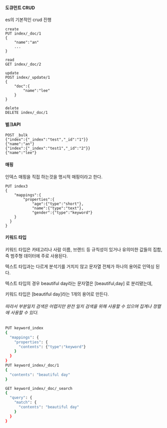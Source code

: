 #### 도큐먼트 CRUD

es의 기본적인 crud 진행

```
create
PUT index/_doc/1
{
	"name":"an"
	...
}

read
GET index/_doc/2

update
POST index/_update/1
{
	"doc":{
		"name":"lee"
	}
}

delete 
DELETE index/_doc/1
```



#### 벌크API

```
POST _bulk
{"index":{"_index":"test","_id":"1"}}
{"name":"an"}
{"index":{"_index":"test1","_id":"2"}}
{"name":"lee"}
```



#### 매핑

인덱스 매핑을 직접 하는것을 명시적 매핑이라고 한다.

```
PUT index3
{
	"mappings":{
		"properties":{
			"age":{"type":"short"},
			"name":{"type":"text"},
			"gender":{"type":"keyword"}
	}
  }
}
```





#### 키워드 타입

키워드 타입은 카테고리나 사람 이름, 브랜드 등 규칙성이 있거나 유의미한 값들의 집합, 즉 범주형 데이터에 주로 사용된다.

텍스트 타입과는 다르게 분석기를 거치지 않고 문자열 전체가 하나의 용어로 인덱싱 된다. 

텍스트 타입의 경우 beautiful day라는 문자열은 [beautiful,day] 로 분리됐는데,

키워드 타입은 [beautiful day]라는 1개의 용어로 만든다.

###### 따라서 부분일치 검색은 어렵지만 완전 일치 검색을 위해 사용할 수 있으며 집계나 정렬에 사용할 수 있다. 

```bash
PUT keyword_index
{
  "mappings": {
    "properties": {
      "contents": {"type":"keyword"}
    }
  }
}
PUT keyword_index/_doc/1
{
  "contents": "beautiful day"
}

GET keyword_index/_doc/_search
{
  "query": {
    "match": {
      "contents": "beautiful day"
    }
  }
}
```

